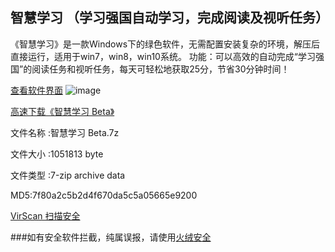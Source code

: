 ## 智慧学习 （学习强国自动学习，完成阅读及视听任务）

《智慧学习》是一款Windows下的绿色软件，无需配置安装复杂的环境，解压后直接运行，适用于win7，win8，win10系统。
功能：可以高效的自动完成“学习强国”的阅读任务和视听任务，每天可轻松地获取25分，节省30分钟时间！

[查看软件界面](https://s1.ax1x.com/2020/04/29/J7ceIS.png)
![image](https://s1.ax1x.com/2020/04/29/J7ceIS.png)

[高速下载《智慧学习 Beta》](https://cdn.jsdelivr.net/gh/aiyotu/zhihuixuexi@master/%E6%99%BA%E6%85%A7%E5%AD%A6%E4%B9%A0%20Beta.7z)

文件名称 :智慧学习 Beta.7z

文件大小 :1051813 byte

文件类型 :7-zip archive data

MD5:7f80a2c5b2d4f670da5c5a05665e9200

[VirScan 扫描安全](https://r.virscan.org/language/zh-cn/report/dc1939c00f93be9f2efd2b235e104922)

###如有安全软件拦截，纯属误报，请使用[火绒安全](https://www.huorong.cn/person5.html)